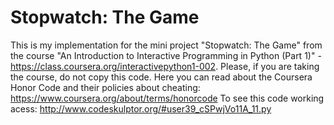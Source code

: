 # Stopwatch: The Game

This is my implementation for the mini project "Stopwatch: The Game" from the course "An Introduction to Interactive Programming in Python (Part 1)" - https://class.coursera.org/interactivepython1-002. Please, if you are taking the course, do not copy this code. Here you can read about the Coursera Honor Code and their policies about cheating: https://www.coursera.org/about/terms/honorcode  To see this code working acess: http://www.codeskulptor.org/#user39_cSPwjVo11A_11.py
